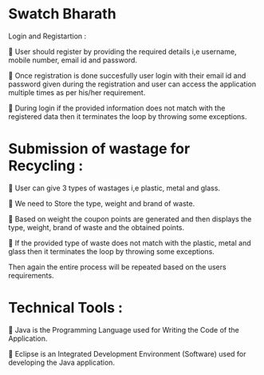 # Swatch Bharath

Login and Registartion :

	User should register by providing the required details i,e username, mobile number, email id and password.

	Once registration is done succesfully user login with their email id and password given during the registration and user can access the application multiple times as per his/her requirement.

	During login if the provided information does not match with the registered data then it terminates the loop by throwing some exceptions.


# Submission of wastage for Recycling :

	User can give 3 types of wastages i,e plastic, metal and glass.

	We need to Store the type, weight and brand of waste.

	Based on weight the coupon points are generated and then displays the type, weight, brand of waste and the obtained points.

	If the provided type of waste does not match with the plastic, metal and glass then it terminates the loop by throwing some exceptions.

Then again the entire process will be repeated based on the users requirements.

# Technical Tools :

	Java is the Programming Language used for Writing the Code of the Application.

	Eclipse is an Integrated Development Environment (Software) used for developing the Java application.

